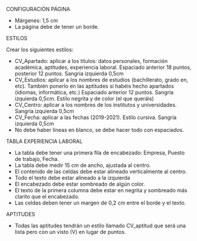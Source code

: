 CONFIGURACIÓN PÁGINA

- Márgenes: 1,5 cm
- La página debe de tener un borde.

ESTILOS

Crear los siguientes estilos:

- CV_Apartado: aplicar a los títulos: datos personales, formación académica, aptitudes, experiencia laboral. Espaciado anterior 18 puntos, posterior 12 puntos. Sangría izquierda 0,5cm
- CV_Estudios: aplicar a los nombres de estudios (bachillerato, grado en, etc). También ponerlo en las aptitudes si habéis hecho apartados (idiomas, informática, etc.) Espaciado anterior 12 puntos. Sangría izquierda 0,5cm. Estilo negrita y de color (el que queráis)
- CV_Centro: aplicar a los nombres de los institutos y universidades. Sangría izquierda 0,5cm
- CV_Fecha: aplicar a las fechas (2019-2021). Estilo cursiva. Sangría izquierda 0,5cm
- No debe haber líneas en blanco, se debe hacer todo con espaciados.

TABLA EXPERIENCIA LABORAL

- La tabla debe tener una primera fila de encabezado: Empresa, Puesto de trabajo, Fecha.
- La tabla debe medir 15 cm de ancho, ajustada al centro.
- El contenido de las celdas debe estar alineado verticalmente al centro.
- Todo el texto debe estar alineado a la izquierda
- El encabezado debe estar sombreado de algún color.
- El texto de la primera columna debe estar en negrita y sombreado más clarito que el encabezado.
- Las celdas deben tener un margen de 0,2 cm entre el borde y el texto.

APTITUDES

- Todas las aptitudes tendrán un estilo llamado CV_aptitud que será una lista pero con un visto (V) en lugar de puntos.